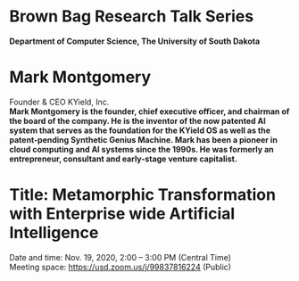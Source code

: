 # Brown Bag Research Talk Series
**Department of Computer Science, The University of South Dakota**

# Mark Montgomery
Founder & CEO KYield, Inc.<br>
**Mark Montgomery is the founder, chief executive officer, and chairman of the board of the company. He is the inventor of the now patented AI system that serves as the foundation for the KYield OS as well as the patent-pending Synthetic Genius Machine. Mark has been a pioneer in cloud computing and AI systems since the 1990s. He was formerly an entrepreneur, consultant and early-stage venture capitalist.**

# Title: Metamorphic Transformation with Enterprise wide Artificial Intelligence
Date and time: Nov. 19, 2020, 2:00 – 3:00 PM (Central Time)<br>
Meeting space: https://usd.zoom.us/j/99837816224 (Public)

